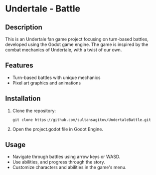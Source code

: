 # Undertale - Battle

## Description
This is an Undertale fan game project focusing on turn-based battles, developed using the Godot game engine. The game is inspired by the combat mechanics of Undertale, with a twist of our own.

## Features
- Turn-based battles with unique mechanics
- Pixel art graphics and animations

## Installation
1. Clone the repository:
   ```
   git clone https://github.com/sultansagitov/UndertaleBattle.git
   ```
2. Open the project.godot file in Godot Engine.

## Usage
- Navigate through battles using arrow keys or WASD.
- Use abilities, and progress through the story.
- Customize characters and abilities in the game's menu.
